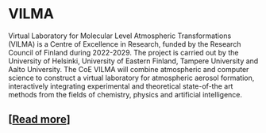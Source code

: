 # VILMA

Virtual Laboratory for Molecular Level Atmospheric Transformations (VILMA) is a Centre of Excellence in Research, funded by the Research Council of Finland during 2022-2029. The project is carried out by the University of Helsinki, University of Eastern Finland, Tampere University and Aalto University. The CoE VILMA will combine atmospheric and computer science to construct a virtual laboratory for atmospheric aerosol formation, interactively integrating experimental and theoretical state-of-the art methods from the fields of chemistry, physics and artificial intelligence.

## [[Read more](https://www.helsinki.fi/en/researchgroups/vilma)]
